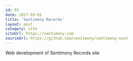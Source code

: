 ```yaml
---
id: 01
date: 2017-03-01
title: 'Sentimony Records'
layout: post
category: site
siteUrl: https://sentimony.com
sourceUrl: https://github.com/sentimony/sentimony-nuxt
---
```


Web development of Sentimony Records site

